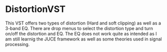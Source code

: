 # DistortionVST
 
This VST offers two types of distortion (Hard and soft clipping) as well as a 3-band EQ. There are drop menus to select the distortion type and turn on/off the distortion and EQ. The EQ does not work quite as intended as I am still learnig the JUCE framework as well as some theories used in signal processing. 
